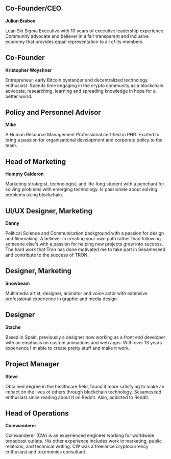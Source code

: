 ## Co-Founder/CEO

**Juliun Brabon**

Lean Six Sigma Executive with 10 years of executive leadership experience. Community advocate and believer in a fair transparent and inclusive economy that provides equal representation to all of its members.

## Co-Founder

**Kristopher Woyshner**

Entrepreneur, early Bitcoin bystander and decentralized technology enthusiast. Spends time engaging in the crypto community as a blockchain advocate, researching, learning and spreading knowledge in hope for a better world.

## Policy and Personnel Advisor

**Mike**

A Human Resource Management Professional certified in PHR. Excited to bring a passion for organizational development and corporate policy to the team.

## Head of Marketing

**Humpty Calderon**

Marketing strategist, technologist, and life-long student with a penchant for solving problems with emerging technology. Is passionate about solving problems using blockchain.

## UI/UX Designer, Marketing 

**Danny**

Political Science and Communication background with a passion for design and filmmaking. A believer in creating your own path rather than following someone else's with a passion for helping new projects grow into success. The hard work that Tron has done motivated me to take part in Sesameseed and contribute to the success of TRON.

## Designer, Marketing

**Snowbeam**

Multimedia artist, designer, animator and voice actor with extensive professional experience in graphic and media design.

## Designer

**Stache**

Based in Spain, previously a designer now working as a front end developer with an emphasis on custom animations and web apps. With over 13 years experience I'm able to create pretty stuff and make it work.

## Project Manager

**Steve**

Obtained degree in the healthcare field, found it more satisfying to make an impact on the lives of others through blockchain technology. Sesameseed enthusiast since reading about it on Reddit. Also, addicted to Reddit.

## Head of Operations

**Coinwanderer**

Coinwanderer (CW) is an experienced engineer working for worldwide broadcast outlets. His other experience includes work in marketing, public relations, and technical writing. CW was a freelance cryptocurrency enthusiast and tokenomics consultant.
